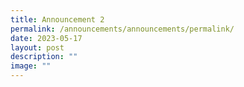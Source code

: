 ```yaml
---
title: Announcement 2
permalink: /announcements/announcements/permalink/
date: 2023-05-17
layout: post
description: ""
image: ""
---
```


